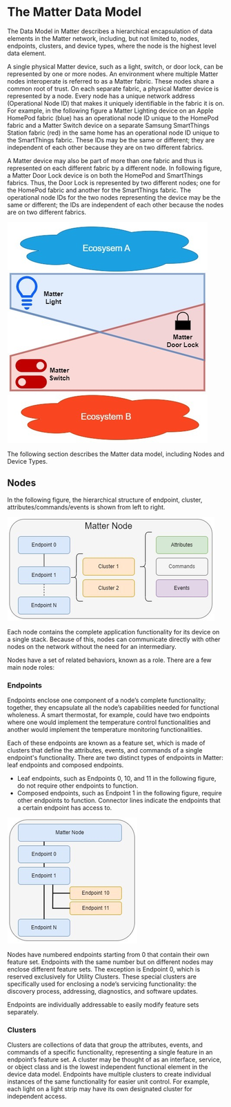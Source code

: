 # The Matter Data Model

The Data Model in Matter describes a hierarchical encapsulation of data elements in the Matter network, including, but not limited to, nodes, endpoints, clusters, and device types, where the node is the highest level data element.

A single physical Matter device, such as a light, switch, or door lock, can be represented by one or more nodes. An environment where multiple Matter nodes interoperate is referred to as a Matter fabric. These nodes share a common root of trust. On each separate fabric, a physical Matter device is represented by a node. Every node has a unique network address (Operational Node ID) that makes it uniquely identifiable in the fabric it is on. For example, in the following figure a Matter Lighting device on an Apple HomePod fabric (blue) has an operational node ID unique to the HomePod fabric and a Matter Switch device on a separate Samsung SmartThings Station fabric (red) in the same home has an operational node ID unique to the SmartThings fabric. These IDs may be the same or different; they are independent of each other because they are on two different fabrics.

A Matter device may also be part of more than one fabric and thus is represented on each different fabric by a different node. In following figure, a Matter Door Lock device is on both the HomePod and SmartThings fabrics. Thus, the Door Lock is represented by two different nodes; one for the HomePod fabric and another for the SmartThings fabric. The operational node IDs for the two nodes representing the device may be the same or different; the IDs are independent of each other because the nodes are on two different fabrics.

![Devices and their fabrics](../images/devices-fabrics.jpg)

The following section describes the Matter data model, including Nodes and Device Types.

## Nodes

In the following figure, the hierarchical structure of endpoint, cluster, attributes/commands/events is shown from left to right.

![Matter Node Overview](../images/node-overview.jpg)

Each node contains the complete application functionality for its device on a single stack. Because of this, nodes can communicate directly with other nodes on the network without the need for an intermediary.

Nodes have a set of related behaviors, known as a role. There are a few main node roles:

### Endpoints

Endpoints enclose one component of a node’s complete functionality; together, they encapsulate all the node’s capabilities needed for functional wholeness. A smart thermostat, for example, could have two endpoints where one would implement the temperature control functionalities and another would implement the temperature monitoring functionalities.

Each of these endpoints are known as a feature set, which is made of clusters that define the attributes, events, and commands of a single endpoint's functionality. There are two distinct types of endpoints in Matter: leaf endpoints and composed endpoints.

- Leaf endpoints, such as Endpoints 0, 10, and 11 in the following figure, do not require other endpoints to function.
- Composed endpoints, such as Endpoint 1 in the following figure, require other endpoints to function. Connector lines indicate the endpoints that a certain endpoint has access to.

![Leaf and Composed Endpoints](../images/endpoint-types.jpg)

Nodes have numbered endpoints starting from 0 that contain their own feature set. Endpoints with the same number but on different nodes may enclose different feature sets. The exception is Endpoint 0, which is reserved exclusively for Utility Clusters. These special clusters are specifically used for enclosing a node’s servicing functionality: the discovery process, addressing, diagnostics, and software updates.

Endpoints are individually addressable to easily modify feature sets separately.

### Clusters

Clusters are collections of data that group the attributes, events, and commands of a specific functionality, representing a single feature in an endpoint’s feature set. A cluster may be thought of as an interface, service, or object class and is the lowest independent functional element in the device data model. Endpoints have multiple clusters to create individual instances of the same functionality for easier unit control. For example, each light on a light strip may have its own designated cluster for independent access.

